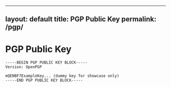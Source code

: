 <!-- _pages/pgp.md -->
---
layout: default
title: PGP Public Key
permalink: /pgp/
---

# PGP Public Key

```text
-----BEGIN PGP PUBLIC KEY BLOCK-----
Version: OpenPGP

mQENBF7ExampleKey... (dummy key for showcase only)
-----END PGP PUBLIC KEY BLOCK-----